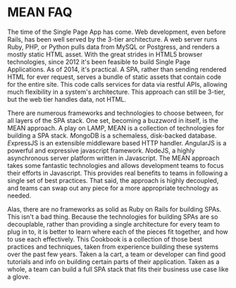 
# MEAN FAQ

The time of the Single Page App has come. Web development, even before Rails, has been well served by the 3-tier architecture. A web server runs Ruby, PHP, or Python pulls data from MySQL or Postgress, and renders a mostly static HTML asset. With the great strides in HTML5 browser technologies, since 2012 it's been feasible to build Single Page Applications. As of 2014, it's practical. A SPA, rather than sending rendered HTML for ever request, serves a bundle of static assets that contain code for the entire site. This code calls services for data via restful APIs, allowing much flexibility in a system's architecture. This approach can still be 3-tier, but the web tier handles data, not HTML.

There are numerous frameworks and technologies to choose between, for all layers of the SPA stack. One set, becoming a buzzword in itself, is the MEAN approach. A play on LAMP,  MEAN is a collection of technologies for building a SPA stack. *M*ongoDB is a schemaless, disk-backed database. *E*xpressJS is an extensible middleware based HTTP handler. *A*ngularJS is a powerful and expressive javascript framework. *N*odeJS, a highly asynchronous server platform written in Javascript. The MEAN approach takes some fantastic technologies and allows development teams to focus their efforts in Javascript. This provides real benefits to teams in following a single set of best practices. That said, the approach is highly decoupled, and teams can swap out any piece for a more appropriate technology as needed.

Alas, there are no frameworks as solid as Ruby on Rails for building SPAs. This isn't a bad thing. Because the technologies for building SPAs are so decouplable, rather than providing a single architecture for every team to plug in to, it is better to learn where each of the pieces fit together, and how to use each effectively. This Cookbook is a collection of those best practices and techniques, taken from experience building these systems over the past few years. Taken a la cart, a team or developer can find good tutorials and info on building certain parts of their application. Taken as a whole, a team can build a full SPA stack that fits their business use case like a glove.
